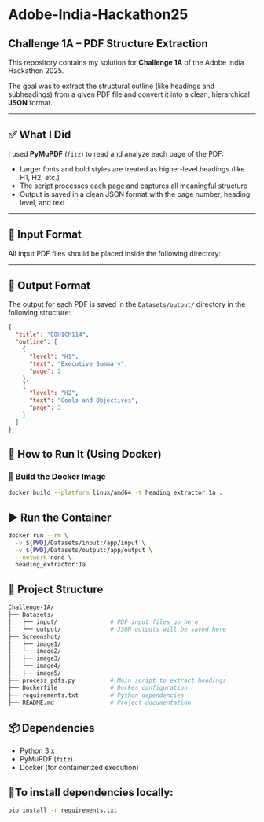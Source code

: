 # Adobe-India-Hackathon25  
## Challenge 1A – PDF Structure Extraction

This repository contains my solution for **Challenge 1A** of the Adobe India Hackathon 2025.

The goal was to extract the structural outline (like headings and subheadings) from a given PDF file and convert it into a clean, hierarchical **JSON** format.

---

## ✅ What I Did

I used **PyMuPDF** (`fitz`) to read and analyze each page of the PDF:

- Larger fonts and bold styles are treated as higher-level headings (like H1, H2, etc.)
- The script processes each page and captures all meaningful structure
- Output is saved in a clean JSON format with the page number, heading level, and text

---

## 📂 Input Format

All input PDF files should be placed inside the following directory:


---

## 🧾 Output Format

The output for each PDF is saved in the `Datasets/output/` directory in the following structure:

```json
{
  "title": "E0H1CM114",
  "outline": [
    {
      "level": "H1",
      "text": "Executive Summary",
      "page": 2
    },
    {
      "level": "H2",
      "text": "Goals and Objectives",
      "page": 3
    }
  ]
}
```

## 🐳 How to Run It (Using Docker)

### 🔧 Build the Docker Image

```bash
docker build --platform linux/amd64 -t heading_extractor:1a .
```

## ▶️ Run the Container
```bash
docker run --rm \
  -v ${PWD}/Datasets/input:/app/input \
  -v ${PWD}/Datasets/output:/app/output \
  --network none \
  heading_extractor:1a
```

## 📁 Project Structure

```bash
Challenge-1A/
├── Datasets/
│   ├── input/               # PDF input files go here
│   └── output/              # JSON outputs will be saved here
├── Screenshot/
│   ├── image1/               
│   └── image2/
│   ├── image3/               
│   └── image4/
│   ├── image5/                         
├── process_pdfs.py          # Main script to extract headings
├── Dockerfile               # Docker configuration
├── requirements.txt         # Python dependencies
├── README.md                # Project documentation
```

## 📦 Dependencies

- Python 3.x  
- PyMuPDF (`fitz`)  
- Docker (for containerized execution)


## 🔧To install dependencies locally:

```bash
pip install -r requirements.txt
```
